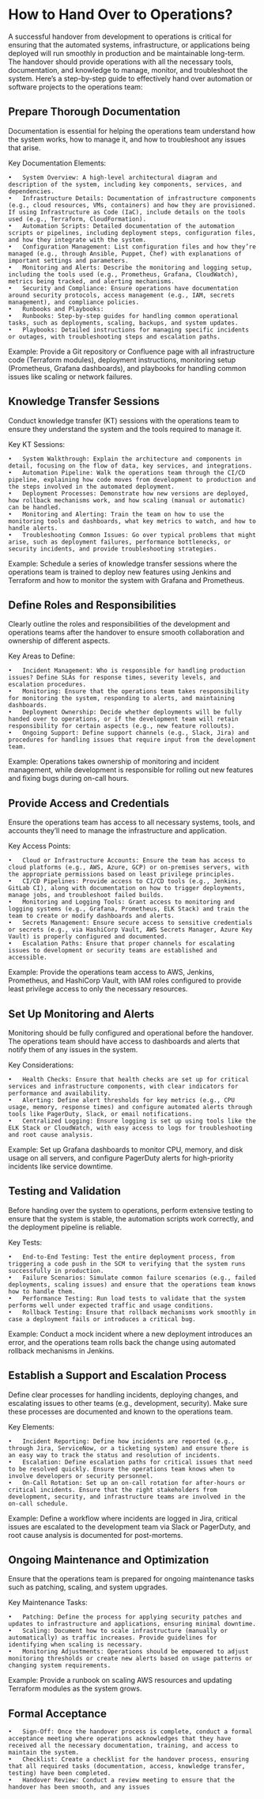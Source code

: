 # How to Hand Over to Operations?

A successful handover from development to operations is critical for ensuring that the automated systems,
infrastructure, or applications being deployed will run smoothly in production and be maintainable long-term.
The handover should provide operations with all the necessary tools, documentation, and knowledge to manage, monitor,
and troubleshoot the system. Here’s a step-by-step guide to effectively hand over automation or software projects to the
operations team:

## Prepare Thorough Documentation

Documentation is essential for helping the operations team understand how the system works, how to manage it, and how to troubleshoot any issues that arise.

Key Documentation Elements:

    •	System Overview: A high-level architectural diagram and description of the system, including key components, services, and dependencies.
    •	Infrastructure Details: Documentation of infrastructure components (e.g., cloud resources, VMs, containers) and how they are provisioned. If using Infrastructure as Code (IaC), include details on the tools used (e.g., Terraform, CloudFormation).
    •	Automation Scripts: Detailed documentation of the automation scripts or pipelines, including deployment steps, configuration files, and how they integrate with the system.
    •	Configuration Management: List configuration files and how they’re managed (e.g., through Ansible, Puppet, Chef) with explanations of important settings and parameters.
    •	Monitoring and Alerts: Describe the monitoring and logging setup, including the tools used (e.g., Prometheus, Grafana, CloudWatch), metrics being tracked, and alerting mechanisms.
    •	Security and Compliance: Ensure operations have documentation around security protocols, access management (e.g., IAM, secrets management), and compliance policies.
    •	Runbooks and Playbooks:
    •	Runbooks: Step-by-step guides for handling common operational tasks, such as deployments, scaling, backups, and system updates.
    •	Playbooks: Detailed instructions for managing specific incidents or outages, with troubleshooting steps and escalation paths.

Example: Provide a Git repository or Confluence page with all infrastructure code (Terraform modules), deployment instructions, monitoring setup (Prometheus, Grafana dashboards), and playbooks for handling common issues like scaling or network failures.

## Knowledge Transfer Sessions

Conduct knowledge transfer (KT) sessions with the operations team to ensure they understand the system and the tools required to manage it.

Key KT Sessions:

    •	System Walkthrough: Explain the architecture and components in detail, focusing on the flow of data, key services, and integrations.
    •	Automation Pipeline: Walk the operations team through the CI/CD pipeline, explaining how code moves from development to production and the steps involved in the automated deployment.
    •	Deployment Processes: Demonstrate how new versions are deployed, how rollback mechanisms work, and how scaling (manual or automatic) can be handled.
    •	Monitoring and Alerting: Train the team on how to use the monitoring tools and dashboards, what key metrics to watch, and how to handle alerts.
    •	Troubleshooting Common Issues: Go over typical problems that might arise, such as deployment failures, performance bottlenecks, or security incidents, and provide troubleshooting strategies.

Example: Schedule a series of knowledge transfer sessions where the operations team is trained to deploy new features using Jenkins and Terraform and how to monitor the system with Grafana and Prometheus.

## Define Roles and Responsibilities

Clearly outline the roles and responsibilities of the development and operations teams after the handover to ensure smooth collaboration and ownership of different aspects.

Key Areas to Define:

    •	Incident Management: Who is responsible for handling production issues? Define SLAs for response times, severity levels, and escalation procedures.
    •	Monitoring: Ensure that the operations team takes responsibility for monitoring the system, responding to alerts, and maintaining dashboards.
    •	Deployment Ownership: Decide whether deployments will be fully handed over to operations, or if the development team will retain responsibility for certain aspects (e.g., new feature rollouts).
    •	Ongoing Support: Define support channels (e.g., Slack, Jira) and procedures for handling issues that require input from the development team.

Example: Operations takes ownership of monitoring and incident management, while development is responsible for rolling out new features and fixing bugs during on-call hours.

## Provide Access and Credentials

Ensure the operations team has access to all necessary systems, tools, and accounts they’ll need to manage the infrastructure and application.

Key Access Points:

    •	Cloud or Infrastructure Accounts: Ensure the team has access to cloud platforms (e.g., AWS, Azure, GCP) or on-premises servers, with the appropriate permissions based on least privilege principles.
    •	CI/CD Pipelines: Provide access to CI/CD tools (e.g., Jenkins, GitLab CI), along with documentation on how to trigger deployments, manage jobs, and troubleshoot failed builds.
    •	Monitoring and Logging Tools: Grant access to monitoring and logging systems (e.g., Grafana, Prometheus, ELK Stack) and train the team to create or modify dashboards and alerts.
    •	Secrets Management: Ensure secure access to sensitive credentials or secrets (e.g., via HashiCorp Vault, AWS Secrets Manager, Azure Key Vault) is properly configured and documented.
    •	Escalation Paths: Ensure that proper channels for escalating issues to development or security teams are established and accessible.

Example: Provide the operations team access to AWS, Jenkins, Prometheus, and HashiCorp Vault, with IAM roles configured to provide least privilege access to only the necessary resources.

## Set Up Monitoring and Alerts

Monitoring should be fully configured and operational before the handover. The operations team should have access to dashboards and alerts that notify them of any issues in the system.

Key Considerations:

    •	Health Checks: Ensure that health checks are set up for critical services and infrastructure components, with clear indicators for performance and availability.
    •	Alerting: Define alert thresholds for key metrics (e.g., CPU usage, memory, response times) and configure automated alerts through tools like PagerDuty, Slack, or email notifications.
    •	Centralized Logging: Ensure logging is set up using tools like the ELK Stack or CloudWatch, with easy access to logs for troubleshooting and root cause analysis.

Example: Set up Grafana dashboards to monitor CPU, memory, and disk usage on all servers, and configure PagerDuty alerts for high-priority incidents like service downtime.

## Testing and Validation

Before handing over the system to operations, perform extensive testing to ensure that the system is stable, the automation scripts work correctly, and the deployment pipeline is reliable.

Key Tests:

    •	End-to-End Testing: Test the entire deployment process, from triggering a code push in the SCM to verifying that the system runs successfully in production.
    •	Failure Scenarios: Simulate common failure scenarios (e.g., failed deployments, scaling issues) and ensure that the operations team knows how to handle them.
    •	Performance Testing: Run load tests to validate that the system performs well under expected traffic and usage conditions.
    •	Rollback Testing: Ensure that rollback mechanisms work smoothly in case a deployment fails or introduces a critical bug.

Example: Conduct a mock incident where a new deployment introduces an error, and the operations team rolls back the change using automated rollback mechanisms in Jenkins.

## Establish a Support and Escalation Process

Define clear processes for handling incidents, deploying changes, and escalating issues to other teams (e.g., development, security). Make sure these processes are documented and known to the operations team.

Key Elements:

    •	Incident Reporting: Define how incidents are reported (e.g., through Jira, ServiceNow, or a ticketing system) and ensure there is an easy way to track the status and resolution of incidents.
    •	Escalation: Define escalation paths for critical issues that need to be resolved quickly. Ensure the operations team knows when to involve developers or security personnel.
    •	On-Call Rotation: Set up an on-call rotation for after-hours or critical incidents. Ensure that the right stakeholders from development, security, and infrastructure teams are involved in the on-call schedule.

Example: Define a workflow where incidents are logged in Jira, critical issues are escalated to the development team via Slack or PagerDuty, and root cause analysis is documented for post-mortems.

## Ongoing Maintenance and Optimization

Ensure that the operations team is prepared for ongoing maintenance tasks such as patching, scaling, and system upgrades.

Key Maintenance Tasks:

    •	Patching: Define the process for applying security patches and updates to infrastructure and applications, ensuring minimal downtime.
    •	Scaling: Document how to scale infrastructure (manually or automatically) as traffic increases. Provide guidelines for identifying when scaling is necessary.
    •	Monitoring Adjustments: Operations should be empowered to adjust monitoring thresholds or create new alerts based on usage patterns or changing system requirements.

Example: Provide a runbook on scaling AWS resources and updating Terraform modules as the system grows.

## Formal Acceptance

    •	Sign-Off: Once the handover process is complete, conduct a formal acceptance meeting where operations acknowledges that they have received all the necessary documentation, training, and access to maintain the system.
    •	Checklist: Create a checklist for the handover process, ensuring that all required tasks (documentation, access, knowledge transfer, testing) have been completed.
    •	Handover Review: Conduct a review meeting to ensure that the handover has been smooth, and any issues
